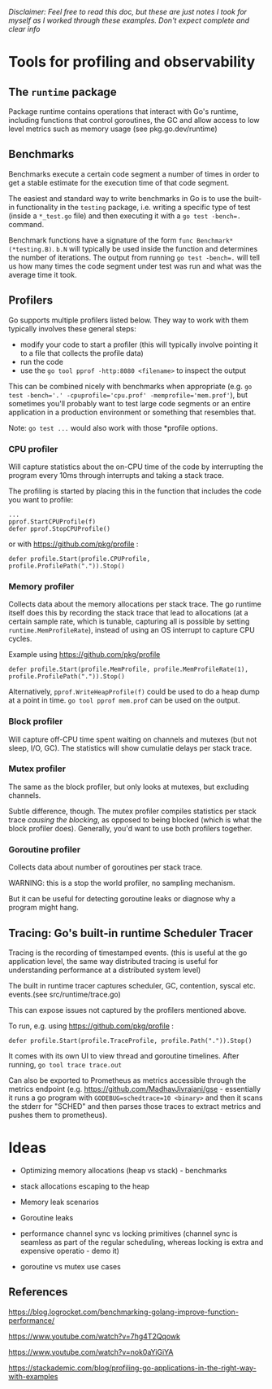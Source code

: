 _Disclaimer: Feel free to read this doc, but these are just notes I took for myself as I worked through these examples. Don't expect complete and clear info_

# Tools for profiling and observability

## The `runtime` package

Package runtime contains operations that interact with Go's runtime, including functions that control goroutines, the GC and allow access to low level metrics such as memory usage (see pkg.go.dev/runtime)

## Benchmarks

Benchmarks execute a certain code segment a number of times in order to get a stable estimate for the execution time of that code segment.

The easiest and standard way to write benchmarks in Go is to use the built-in functionality in the `testing` package, i.e. writing a specific type of test (inside a `*_test.go` file) and then executing it with a `go test -bench=.` command.

Benchmark functions have a signature of the form `func Benchmark*(*testing.B)`. `b.N` will typically be used inside the function and determines the number of iterations. The output from running `go test -bench=.` will tell us how many times the code segment under test was run and what was the average time it took.

## Profilers

Go supports multiple profilers listed below. They way to work with them typically involves these general steps:

- modify your code to start a profiler (this will typically involve pointing it to a file that collects the profile data)
- run the code
- use the `go tool pprof -http:8080 <filename>` to inspect the output

This can be combined nicely with benchmarks when appropriate (e.g. `go test -bench='.' -cpuprofile='cpu.prof' -memprofile='mem.prof'`), but sometimes you'll probably want to test large code segments or an entire application in a production environment or something that resembles that.

Note: `go test ...` would also work with those \*profile options.

### CPU profiler

Will capture statistics about the on-CPU time of the code by interrupting the program every 10ms through interrupts and taking a stack trace.

The profiling is started by placing this in the function that includes the code you want to profile:

```
...
pprof.StartCPUProfile(f)
defer pprof.StopCPUProfile()
```

or with https://github.com/pkg/profile :

```
defer profile.Start(profile.CPUProfile, profile.ProfilePath(".")).Stop()
```

### Memory profiler

Collects data about the memory allocations per stack trace. The go runtime itself does this by recording the stack trace that lead to allocations (at a certain sample rate, which is tunable, capturing all is possible by setting `runtime.MemProfileRate`), instead of using an OS interrupt to capture CPU cycles.

Example using https://github.com/pkg/profile

```
defer profile.Start(profile.MemProfile, profile.MemProfileRate(1), profile.ProfilePath(".")).Stop()
```

Alternatively, `pprof.WriteHeapProfile(f)` could be used to do a heap dump at a point in time. `go tool pprof mem.prof` can be used on the output.

### Block profiler

Will capture off-CPU time spent waiting on channels and mutexes (but not sleep, I/O, GC). The statistics will show cumulatie delays per stack trace.

### Mutex profiler

The same as the block profiler, but only looks at mutexes, but excluding channels.

Subtle difference, though. The mutex profiler compiles statistics per stack trace _causing the blocking_, as opposed to being blocked (which is what the block profiler does). Generally, you'd want to use both profilers together.

### Goroutine profiler

Collects data about number of goroutines per stack trace.

WARNING: this is a stop the world profiler, no sampling mechanism.

But it can be useful for detecting goroutine leaks or diagnose why a program might hang.

## Tracing: Go's built-in runtime Scheduler Tracer

Tracing is the recording of timestamped events. (this is useful at the go application level, the same way distributed tracing is useful for understanding performance at a distributed system level)

The built in runtime tracer captures scheduler, GC, contention, syscal etc. events.(see src/runtime/trace.go)

This can expose issues not captured by the profilers mentioned above.

To run, e.g. using https://github.com/pkg/profile :

```
defer profile.Start(profile.TraceProfile, profile.Path(".")).Stop()
```

It comes with its own UI to view thread and goroutine timelines.
After running, `go tool trace trace.out`

Can also be exported to Prometheus as metrics accessible through the metrics endpoint (e.g. https://github.com/MadhavJivrajani/gse - essentially it runs a go program with `GODEBUG=schedtrace=10 <binary>` and then it scans the stderr for "SCHED" and then parses those traces to extract metrics and pushes them to prometheus).

# Ideas

- Optimizing memory allocations (heap vs stack) - benchmarks

- stack allocations escaping to the heap

- Memory leak scenarios

- Goroutine leaks

- performance channel sync vs locking primitives (channel sync is seamless as part of the regular scheduling, whereas locking is extra and expensive operatio - demo it)
- goroutine vs mutex use cases

## References

https://blog.logrocket.com/benchmarking-golang-improve-function-performance/

https://www.youtube.com/watch?v=7hg4T2Qqowk

https://www.youtube.com/watch?v=nok0aYiGiYA

https://stackademic.com/blog/profiling-go-applications-in-the-right-way-with-examples
